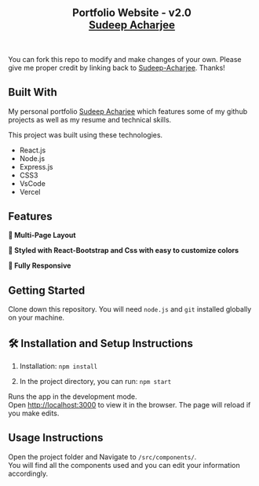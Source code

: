 <h2 align="center">
  Portfolio Website - v2.0<br/>
  <a href="https://sudeep-acharjee-live.netlify.app" target="_blank">Sudeep Acharjee</a>
</h2>
<div align="center">
 
</div>

<br/>


You can fork this repo to modify and make changes of your own. Please give me proper credit by linking back to [Sudeep-Acharjee](https://github.com/SudeepAcharjee/Portfolio). Thanks!

## Built With

My personal portfolio <a href="https://sudeep-acharjee-live.netlify.app" target="_blank">Sudeep Acharjee</a> which features some of my github projects as well as my resume and technical skills.<br/>

This project was built using these technologies.

- React.js
- Node.js
- Express.js
- CSS3
- VsCode
- Vercel

## Features

**📖 Multi-Page Layout**

**🎨 Styled with React-Bootstrap and Css with easy to customize colors**

**📱 Fully Responsive**

## Getting Started

Clone down this repository. You will need `node.js` and `git` installed globally on your machine.

## 🛠 Installation and Setup Instructions

1. Installation: `npm install`

2. In the project directory, you can run: `npm start`

Runs the app in the development mode.\
Open [http://localhost:3000](http://localhost:3000) to view it in the browser.
The page will reload if you make edits.

## Usage Instructions

Open the project folder and Navigate to `/src/components/`. <br/>
You will find all the components used and you can edit your information accordingly.



